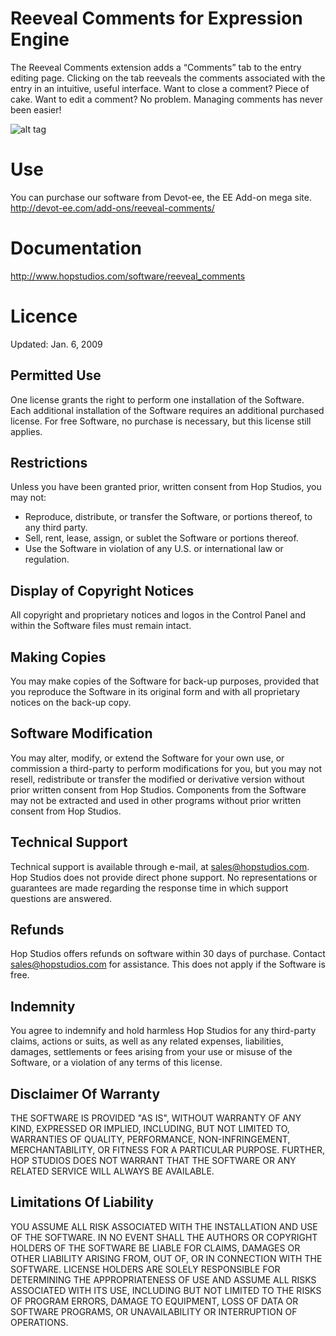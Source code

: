 Reeveal Comments for Expression Engine
======================================

The Reeveal Comments extension adds a “Comments” tab to the entry editing page.  Clicking on the tab reeveals the comments associated with the entry in an intuitive, useful interface.  Want to close a comment?  Piece of cake.  Want to edit a comment?  No problem.  Managing comments has never been easier!

![alt tag](http://www.hopstudios.com/buzzmarketingwithblogs/images/uploads/reeveal_comments_screenshot.jpg)

Use
===

You can purchase our software from Devot-ee, the EE Add-on mega site.
http://devot-ee.com/add-ons/reeveal-comments/

Documentation
=============

http://www.hopstudios.com/software/reeveal_comments

Licence
=======

Updated: Jan. 6, 2009
## Permitted Use

One license grants the right to perform one installation of the Software. Each additional installation of the Software requires an additional purchased license. For free Software, no purchase is necessary, but this license still applies.
## Restrictions

Unless you have been granted prior, written consent from Hop Studios, you may not:

- Reproduce, distribute, or transfer the Software, or portions thereof, to any third party.
- Sell, rent, lease, assign, or sublet the Software or portions thereof.
- Use the Software in violation of any U.S. or international law or regulation.

## Display of Copyright Notices

All copyright and proprietary notices and logos in the Control Panel and within the Software files must remain intact.

## Making Copies

You may make copies of the Software for back-up purposes, provided that you reproduce the Software in its original form and with all proprietary notices on the back-up copy.

## Software Modification

You may alter, modify, or extend the Software for your own use, or commission a third-party to perform modifications for you, but you may not resell, redistribute or transfer the modified or derivative version without prior written consent from Hop Studios. Components from the Software may not be extracted and used in other programs without prior written consent from Hop Studios.

## Technical Support

Technical support is available through e-mail, at sales@hopstudios.com. Hop Studios does not provide direct phone support. No representations or guarantees are made regarding the response time in which support questions are answered.

## Refunds

Hop Studios offers refunds on software within 30 days of purchase. Contact sales@hopstudios.com for assistance. This does not apply if the Software is free.

## Indemnity

You agree to indemnify and hold harmless Hop Studios for any third-party claims, actions or suits, as well as any related expenses, liabilities, damages, settlements or fees arising from your use or misuse of the Software, or a violation of any terms of this license.

## Disclaimer Of Warranty

THE SOFTWARE IS PROVIDED "AS IS", WITHOUT WARRANTY OF ANY KIND, EXPRESSED OR IMPLIED, INCLUDING, BUT NOT LIMITED TO, WARRANTIES OF QUALITY, PERFORMANCE, NON-INFRINGEMENT, MERCHANTABILITY, OR FITNESS FOR A PARTICULAR PURPOSE. FURTHER, HOP STUDIOS DOES NOT WARRANT THAT THE SOFTWARE OR ANY RELATED SERVICE WILL ALWAYS BE AVAILABLE.

## Limitations Of Liability

YOU ASSUME ALL RISK ASSOCIATED WITH THE INSTALLATION AND USE OF THE SOFTWARE. IN NO EVENT SHALL THE AUTHORS OR COPYRIGHT HOLDERS OF THE SOFTWARE BE LIABLE FOR CLAIMS, DAMAGES OR OTHER LIABILITY ARISING FROM, OUT OF, OR IN CONNECTION WITH THE SOFTWARE. LICENSE HOLDERS ARE SOLELY RESPONSIBLE FOR DETERMINING THE APPROPRIATENESS OF USE AND ASSUME ALL RISKS ASSOCIATED WITH ITS USE, INCLUDING BUT NOT LIMITED TO THE RISKS OF PROGRAM ERRORS, DAMAGE TO EQUIPMENT, LOSS OF DATA OR SOFTWARE PROGRAMS, OR UNAVAILABILITY OR INTERRUPTION OF OPERATIONS.

